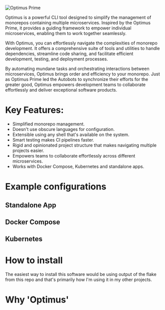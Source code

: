 ![Optimus Prime](https://www.dexerto.com/cdn-cgi/image/width=3840,quality=75,format=auto/https://editors.dexerto.com/wp-content/uploads/2023/04/21/Transformers-1.jpg)

Optimus is a powerful CLI tool designed to simplify the management of monorepos containing multiple microservices. Inspired by the Optimus Prime, it provides a guiding framework to empower individual microservices, enabling them to work together seamlessly.

With Optimus, you can effortlessly navigate the complexities of monorepo development. It offers a comprehensive suite of tools and utilities to handle dependencies, streamline code sharing, and facilitate efficient development, testing, and deployment processes.

By automating mundane tasks and orchestrating interactions between microservices, Optimus brings order and efficiency to your monorepo. Just as Optimus Prime led the Autobots to synchronize their efforts for the greater good, Optimus empowers development teams to collaborate effortlessly and deliver exceptional software products.

# Key Features:

- Simplified monorepo management.
- Doesn't use obscure languages for configuration.
- Extensible using any shell that's available on the system.
- Smart testing makes CI pipelines faster.
- Rigid and opinionated project structure that makes navigating multiple projects easier.
- Empowers teams to collaborate effortlessly across different microservices.
- Works with Docker Compose, Kubernetes and standalone apps.

# Example configurations

## Standalone App

## Docker Compose

## Kubernetes

# How to install

The easiest way to install this software would be using output of the flake from this repo and that's primarily how I'm using it in my other projects.

# Why 'Optimus'
